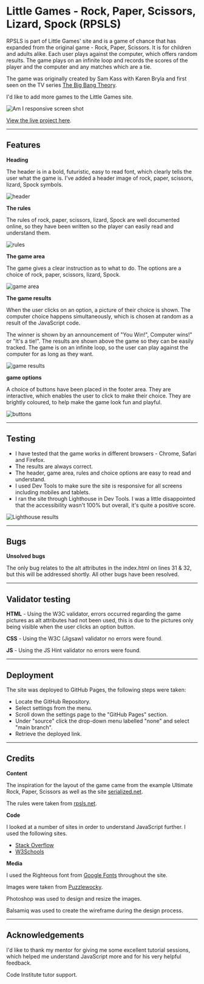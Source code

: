 # Little Games - Rock, Paper, Scissors, Lizard, Spock (RPSLS)

RPSLS is part of Little Games' site and is a game of chance that has expanded from the original game - Rock, Paper, Scissors. It is for children and adults alike. Each user plays against the computer, which offers random results. The game plays on an infinite loop and records the scores of the player and the computer and any matches which are a tie.

The game was originally created by Sam Kass with Karen Bryla and first seen on the TV series [The Big Bang Theory](https://bigbangtheory.fandom.com/wiki/Rock,_Paper,_Scissors,_Lizard,_Spock).

I'd like to add more games to the Little Games site.

![Am I responsive screen shot](./assets/images/am-i-responsive.jpg)

[View the live project here](https://tenstand.github.io/little-games/).

___

## Features

**Heading**

The header is in a bold, futuristic, easy to read font, which clearly tells the user what the game is. I've added a header image of rock, paper, scissors, lizard, Spock symbols.

![header](./assets/images/header.jpg)

**The rules**

The rules of rock, paper, scissors, lizard, Spock are well documented online, so they have been written so the player can easily read and understand them.

![rules](./assets/images/rules.jpg)

**The game area**

The game gives a clear instruction as to what to do. The options are a choice of rock, paper, scissors, lizard, Spock.

![game area](./assets/images/results.jpg)

**The game results**

When the user clicks on an option, a picture of their choice is shown. The computer choice happens simultaneously, which is chosen at random as a result of the JavaScript code.

The winner is shown by an announcement of "You Win!", Computer wins!" or "It's a tie!". The results are shown above the game so they can be easily tracked. The game is on an infinite loop, so the user can play against the computer for as long as they want.

![game results](./assets/images/game-results.jpg)

**game options**

A choice of buttons have been placed in the footer area. They are interactive, which enables the user to click to make their choice. They are brightly coloured, to help make the game look fun and playful.

![buttons](./assets/images/buttons.jpg)

___

## Testing

- I have tested that the game works in different browsers - Chrome, Safari and Firefox.
- The results are always correct.
- The header, game area, rules and choice options are easy to read and understand.
- I used Dev Tools to make sure the site is responsive for all screens including mobiles and tablets.
- I ran the site through Lighthouse in Dev Tools. I was a little disappointed that the accessibility wasn't 100% but overall, it's quite a positive score.

![Lighthouse results](./assets/images/lighthouse.jpg)

___

## Bugs

**Unsolved bugs**

The only bug relates to the alt attributes in the index.html on lines 31 & 32, but this will be addressed shortly. All other bugs have been resolved.

___

## Validator testing

**HTML** - Using the W3C validator, errors occurred regarding the game pictures as alt attributes had not been used, this is due to the pictures only being visible when the user clicks an option button.

**CSS** - Using the W3C (Jigsaw) validator no errors were found.

**JS** - Using the JS Hint validator no errors were found.

___

## Deployment

The site was deployed to GitHub Pages, the following steps were taken:

- Locate the GitHub Repository.
- Select settings from the menu.
- Scroll down the settings page to the "GitHub Pages" section.
- Under "source" click the drop-down menu labelled "none" and select "main branch".
- Retrieve the deployed link.

___

## Credits

**Content**

The inspiration for the layout of the game came from the example Ultimate Rock, Paper, Scissors as well as the site [serialized.net](https://serialized.net/app/rpsls/#BITBH).

The rules were taken from [rpsls.net](https://rpsls.net/#55xt9).

**Code**

I looked at a number of sites in order to understand JavaScript further. I used the following sites.

- [Stack Overflow](https://stackoverflow.com/)
- [W3Schools](https://www.w3schools.com/)

**Media**

I used the Righteous font from [Google Fonts](https://fonts.google.com/) throughout the site.

Images were taken from [Puzzlewocky](https://puzzlewocky.com/parlor-games/rock-paper-scissors-lizard-spock/).

Photoshop was used to design and resize the images.

Balsamiq was used to create the wireframe during the design process.

___

## Acknowledgements

I'd like to thank my mentor for giving me some excellent tutorial sessions, which helped me understand JavaScript more and for his very helpful feedback.

Code Institute tutor support.